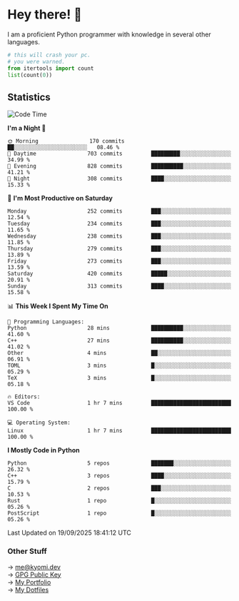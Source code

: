 # Hey there! 👋

I am a proficient Python programmer with knowledge in several other languages.

```py
# this will crash your pc.
# you were warned.
from itertools import count
list(count(0))
```

## Statistics
<!--START_SECTION:waka-->
![Code Time](http://img.shields.io/badge/Code%20Time-1%2C950%20hrs%2021%20mins-blue)

**I'm a Night 🦉** 

```text
🌞 Morning                170 commits         ██░░░░░░░░░░░░░░░░░░░░░░░   08.46 % 
🌆 Daytime                703 commits         █████████░░░░░░░░░░░░░░░░   34.99 % 
🌃 Evening                828 commits         ██████████░░░░░░░░░░░░░░░   41.21 % 
🌙 Night                  308 commits         ████░░░░░░░░░░░░░░░░░░░░░   15.33 % 
```
📅 **I'm Most Productive on Saturday** 

```text
Monday                   252 commits         ███░░░░░░░░░░░░░░░░░░░░░░   12.54 % 
Tuesday                  234 commits         ███░░░░░░░░░░░░░░░░░░░░░░   11.65 % 
Wednesday                238 commits         ███░░░░░░░░░░░░░░░░░░░░░░   11.85 % 
Thursday                 279 commits         ███░░░░░░░░░░░░░░░░░░░░░░   13.89 % 
Friday                   273 commits         ███░░░░░░░░░░░░░░░░░░░░░░   13.59 % 
Saturday                 420 commits         █████░░░░░░░░░░░░░░░░░░░░   20.91 % 
Sunday                   313 commits         ████░░░░░░░░░░░░░░░░░░░░░   15.58 % 
```


📊 **This Week I Spent My Time On** 

```text
💬 Programming Languages: 
Python                   28 mins             ██████████░░░░░░░░░░░░░░░   41.60 % 
C++                      27 mins             ██████████░░░░░░░░░░░░░░░   41.02 % 
Other                    4 mins              ██░░░░░░░░░░░░░░░░░░░░░░░   06.91 % 
TOML                     3 mins              █░░░░░░░░░░░░░░░░░░░░░░░░   05.29 % 
TeX                      3 mins              █░░░░░░░░░░░░░░░░░░░░░░░░   05.18 % 

🔥 Editors: 
VS Code                  1 hr 7 mins         █████████████████████████   100.00 % 

💻 Operating System: 
Linux                    1 hr 7 mins         █████████████████████████   100.00 % 
```

**I Mostly Code in Python** 

```text
Python                   5 repos             ███████░░░░░░░░░░░░░░░░░░   26.32 % 
C++                      3 repos             ████░░░░░░░░░░░░░░░░░░░░░   15.79 % 
C                        2 repos             ███░░░░░░░░░░░░░░░░░░░░░░   10.53 % 
Rust                     1 repo              █░░░░░░░░░░░░░░░░░░░░░░░░   05.26 % 
PostScript               1 repo              █░░░░░░░░░░░░░░░░░░░░░░░░   05.26 % 
```




 Last Updated on 19/09/2025 18:41:12 UTC
<!--END_SECTION:waka-->

### Other Stuff

→ [me@kyomi.dev](mailto:me@kyomi.dev)\
→ [GPG Public Key](https://github.com/bitterteriyaki.gpg)\
→ [My Portfolio](https://kyomi.dev)\
→ [My Dotfiles](https://github.com/bitterteriyaki/dotfiles)
